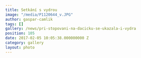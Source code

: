 ```yaml
---
title: Setkání s vydrou
image: "/media/P1120644_v.JPG"
author: gaspar-camlik
tags: []
gallery: /news/pri-stopovani-na-dacicku-se-ukazala-i-vydra
position: 105
date: 2017-02-05 10:05:38.000000000 Z
category: gallery
layout: photo
---
```

